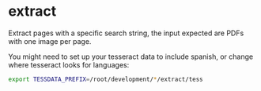 # extract

Extract pages with a specific search string, the input expected are PDFs with one image per page.

You might need to set up your tesseract data to include spanish, or change where tesseract looks for languages:

```bash
export TESSDATA_PREFIX=/root/development/*/extract/tess
```